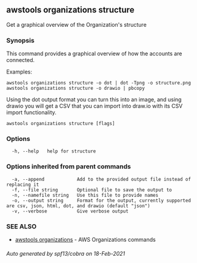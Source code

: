 ## awstools organizations structure

Get a graphical overview of the Organization's structure

### Synopsis

This command provides a graphical overview of how the accounts are connected.

Examples:

	awstools organizations structure -o dot | dot -Tpng -o structure.png
	awstools organizations structure -o drawio | pbcopy

Using the dot output format you can turn this into an image, and using drawio you will get a CSV that you can import into draw.io with its CSV import functionality. 

```
awstools organizations structure [flags]
```

### Options

```
  -h, --help   help for structure
```

### Options inherited from parent commands

```
  -a, --append            Add to the provided output file instead of replacing it
  -f, --file string       Optional file to save the output to
  -n, --namefile string   Use this file to provide names
  -o, --output string     Format for the output, currently supported are csv, json, html, dot, and drawio (default "json")
  -v, --verbose           Give verbose output
```

### SEE ALSO

* [awstools organizations](awstools_organizations.md)	 - AWS Organizations commands

###### Auto generated by spf13/cobra on 18-Feb-2021
